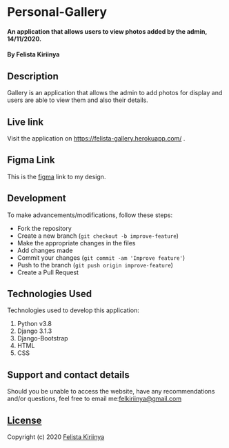 # Personal-Gallery

#### An application that allows users to view photos added by the admin, 14/11/2020.
#### By Felista Kiriinya

## Description
Gallery is an application that allows the admin to add photos for display and users are able to view them and also their details.

## Live link
Visit the application on https://felista-gallery.herokuapp.com/ .

## Figma Link
This is the [figma](https://www.figma.com/file/JlQDwf4mbN0kJoO6EtYZUV/Gallery?node-id=0%3A1) link to my design.

## Development
To make advancements/modifications, follow these steps:

- Fork the repository
- Create a new branch (`git checkout -b improve-feature`)
- Make the appropriate changes in the files
- Add changes made
- Commit your changes (`git commit -am 'Improve feature'`)
- Push to the branch (`git push origin improve-feature`)
- Create a Pull Request 

## Technologies Used
Technologies used to develop this application:

1. Python v3.8
2. Django 3.1.3
3. Django-Bootstrap
4. HTML 
5. CSS


## Support and contact details

Should you be unable to access the website, have any recommendations and/or questions, feel free to email me:[felkiriinya@gmail.com](mailto:felkiriinya@gmail.com)

## [License](https://github.com/felkiriinya/Personal-Gallery/blob/master/LICENSE)

Copyright (c) 2020 [Felista Kiriinya](https://github.com/felkiriinya)
